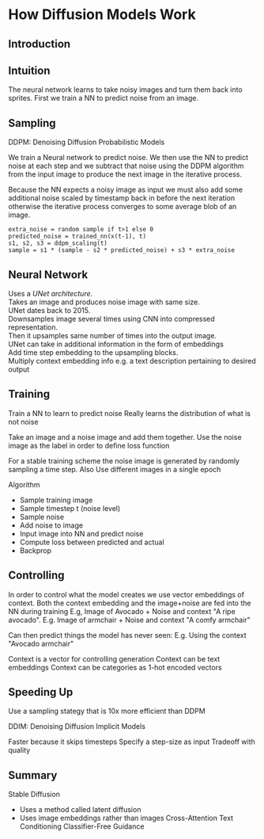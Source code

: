 # How Diffusion Models Work  

## Introduction  

## Intuition  

The neural network learns to take noisy images and turn them back into sprites.
First we train a NN to predict noise from an image.

## Sampling  

DDPM: Denoising Diffusion Probabilistic Models

We train a Neural network to predict noise. We then use the NN to predict noise at each step and we subtract that noise using the DDPM algorithm from the input image to produce the next image in the iterative process.  

Because the NN expects a noisy image as input we must also add some additional noise scaled by timestamp back in before the next iteration otherwise the iterative process converges to some average blob of an image.  

    extra_noise = random sample if t>1 else 0
    predicted_noise = trained_nn(x(t-1), t)
    s1, s2, s3 = ddpm_scaling(t)
    sample = s1 * (sample - s2 * predicted_noise) + s3 * extra_noise


## Neural Network  

Uses a *UNet architecture*.  
Takes an image and produces noise image with same size.  
UNet dates back to 2015.  
Downsamples image several times using CNN into compressed representation.  
Then it upsamples same number of times into the output image.  
UNet can take in additional information in the form of embeddings  
  Add  time step embedding to the upsampling blocks.  
  Multiply context embedding info
    e.g. a text description pertaining to desired output
  
## Training  

Train a NN to learn to predict noise
Really learns the distribution of what is not noise

Take an image and a noise image and add them together.
Use the noise image as the label in order to define loss function

For a stable training scheme the noise image is generated by randomly sampling a time step.
Also Use different images in a single epoch

Algorithm
- Sample training image
- Sample timestep t (noise level)
- Sample noise
- Add noise to image
- Input image into NN and predict noise
- Compute loss between predicted and actual
- Backprop

## Controlling  

In order to control what the model creates we use vector embeddings of context.
Both the context embedding and the image+noise are fed into the NN during training
E.g, Image of Avocado + Noise and context "A ripe avocado".
E.g. Image of armchair + Noise and context "A comfy armchair"

Can then predict things the model has never seen:
E.g. Using the context "Avocado armchair"

Context is a vector for controlling generation
Context can be text embeddings 
Context can be categories as 1-hot encoded vectors

## Speeding Up  

Use a sampling stategy that is 10x more efficient than DDPM

DDIM: Denoising Diffusion Implicit Models

Faster because it skips timesteps
Specify a step-size as input
Tradeoff with quality

## Summary  

Stable Diffusion 
- Uses a method called latent diffusion
- Uses image embeddings rather than images
Cross-Attention 
Text Conditioning
Classifier-Free Guidance

